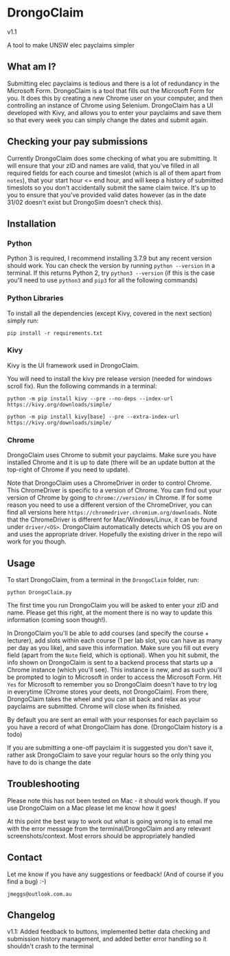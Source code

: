 # DrongoClaim

v1.1

A tool to make UNSW elec payclaims simpler

## What am I?

Submitting elec payclaims is tedious and there is a lot of redundancy in the Microsoft Form. DrongoClaim is a tool that fills out the Microsoft Form for you. It does this by creating a new Chrome user on your computer, and then controlling an instance of Chrome using Selenium. DrongoClaim has a UI developed with Kivy, and allows you to enter your payclaims and save them so that every week you can simply change the dates and submit again.

## Checking your pay submissions

Currently DrongoClaim does some checking of what you are submitting. It will ensure that your zID and names are valid, that you've filled in all required fields for each course and timeslot (which is all of them apart from `notes`), that your start hour <= end hour, and will keep a history of submitted timeslots so you don't accidentally submit the same claim twice. It's up to you to ensure that you've provided valid dates however (as in the date 31/02 doesn't exist but DrongoSim doesn't check this).

## Installation

### Python

Python 3 is required, I recommend installing 3.7.9 but any recent version should work. You can check the version by running `python --version` in a terminal. If this returns Python 2, try `python3 --version` (if this is the case you'll need to use `python3` and `pip3` for all the following commands)

### Python Libraries

To install all the dependencies (except Kivy, covered in the next section) simply run:

`pip install -r requirements.txt`

### Kivy

Kivy is the UI framework used in DrongoClaim.

You will need to install the kivy pre release version (needed for windows scroll fix). Run the following commands in a terminal:

`python -m pip install kivy --pre --no-deps --index-url  https://kivy.org/downloads/simple/`

`python -m pip install kivy[base] --pre --extra-index-url https://kivy.org/downloads/simple/`

### Chrome

DrongoClaim uses Chrome to submit your payclaims. Make sure you have installed Chrome and it is up to date (there will be an update button at the top-right of Chrome if you need to update). 

Note that DrongoClaim uses a ChromeDriver in order to control Chrome. This ChromeDriver is specific to a version of Chrome. You can find out your version of Chrome by going to `chrome://version/` in Chrome. If for some reason you need to use a different version of the ChromeDriver, you can find all versions here `https://chromedriver.chromium.org/downloads`. Note that the ChromeDriver is different for Mac/Windows/Linux, it can be found under `driver/<OS>`. DrongoClaim automatically detects which OS you are on and uses the appropriate driver. Hopefully the existing driver in the repo will work for you though.

## Usage

To start DrongoClaim, from a terminal in the `DrongoClaim` folder, run:

`python DrongoClaim.py`

The first time you run DrongoClaim you will be asked to enter your zID and name. Please get this right, at the moment there is no way to update this information (coming soon though!).

In DrongoClaim you'll be able to add courses (and specify the course + lecturer), add slots within each course (1 per lab slot, you can have as many per day as you like), and save this information. Make sure you fill out every field (apart from the `Note` field, which is optional). When you hit submit, the info shown on DrongoClaim is sent to a backend process that starts up a Chrome instance (which you'll see). This instance is new, and as such you'll be prompted to login to Microsoft in order to access the Microsoft Form. Hit `Yes` for Microsoft to remember you so DrongoClaim doesn't have to try log in everytime (Chrome stores your deets, not DrongoClaim). From there, DrongoClaim takes the wheel and you can sit back and relax as your payclaims are submitted. Chrome will close when its finished.

By default you are sent an email with your responses for each payclaim so you have a record of what DrongoClaim has done. (DrongoClaim history is a todo)

If you are submitting a one-off payclaim it is suggested you don't save it, rather ask DrongoClaim to save your regular hours so the only thing you have to do is change the date


## Troubleshooting

Please note this has not been tested on Mac - it should work though. If you use DrongoClaim on a Mac please let me know how it goes!

At this point the best way to work out what is going wrong is to email me with the error message from the terminal/DrongoClaim and any relevant screenshots/context. Most errors should be appropriately handled

## Contact

Let me know if you have any suggestions or feedback! (And of course if you find a bug) :-)

`jmeggs@outlook.com.au`

## Changelog

v1.1: Added feedback to buttons, implemented better data checking and submission history management, and added better error handling so it shouldn't crash to the terminal